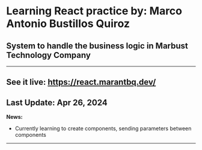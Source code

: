 # Learning React practice by: Marco Antonio Bustillos Quiroz
## System to handle the business logic in Marbust Technology Company
---
See it live: https://react.marantbq.dev/
---
Last Update: Apr 26, 2024
---
**News:**
- Currently learning to create components, sending parameters between components
--- 
